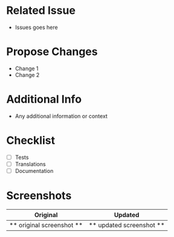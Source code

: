 # Related Issue
- Issues goes here

# Propose Changes
- Change 1
- Change 2

# Additional Info
- Any additional information or context

# Checklist
- [ ] Tests
- [ ] Translations
- [ ] Documentation

# Screenshots

Original                            |  Updated
:----------------------------------------: | :----------------------------------------:
** original screenshot **                  |    ** updated screenshot **
